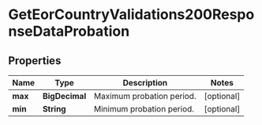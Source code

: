 

# GetEorCountryValidations200ResponseDataProbation


## Properties

| Name | Type | Description | Notes |
|------------ | ------------- | ------------- | -------------|
|**max** | **BigDecimal** | Maximum probation period. |  [optional] |
|**min** | **String** | Minimum probation period. |  [optional] |



